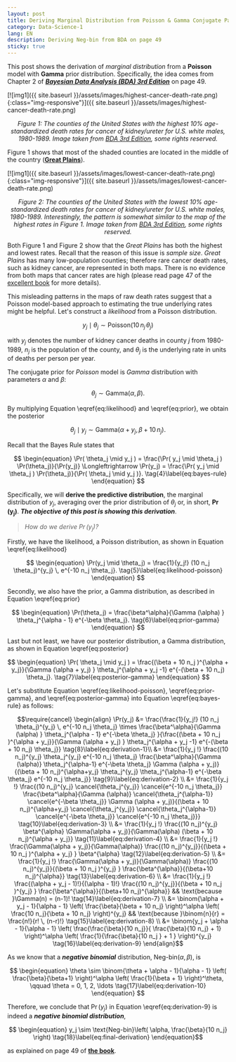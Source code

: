 ```yaml
---
layout: post
title: Deriving Marginal Distribution from Poisson & Gamma Conjugate Pair
category: Data-Science-1
lang: EN
description: Deriving Neg-bin from BDA on page 49
sticky: true
---
```


This post shows the derivation of _marginal distribution_ from a **Poisson** model with **Gamma** prior distribution. Specifically, the idea comes from Chapter 2 of [_**Bayesian Data Analysis (BDA) 3rd Edition**_](http://www.stat.columbia.edu/~gelman/book/BDA3.pdf) on page 49.    

[![img1]({{ site.baseurl }}/assets/images/highest-cancer-death-rate.png){:class="img-responsive"}]({{ site.baseurl }}/assets/images/highest-cancer-death-rate.png)*<center>$\pmb{\text{Figure 1}}$: The counties of the United States with the highest 10% age-standardized death rates for cancer of kidney/ureter for U.S. white males, 1980-1989. Image taken from <a href="http://www.stat.columbia.edu/~gelman/book/BDA3.pdf">BDA 3rd Edition</a>, some rights reserved.</center>*
     
$\text{Figure 1}$ shows that most of the shaded counties are located in the middle of the country ([**Great Plains**](https://en.wikipedia.org/wiki/Great_Plains)). 

[![img1]({{ site.baseurl }}/assets/images/lowest-cancer-death-rate.png){:class="img-responsive"}]({{ site.baseurl }}/assets/images/lowest-cancer-death-rate.png)*<center>$\pmb{\text{Figure 2}}$: The counties of the United States with the lowest 10% age-standardized death rates for cancer of kidney/ureter for U.S. white males, 1980-1989. Interestingly, the pattern is somewhat similar to the map of the highest rates in $\text{Figure 1}$. Image taken from <a href="http://www.stat.columbia.edu/~gelman/book/BDA3.pdf">BDA 3rd Edition</a>, some rights reserved.</center>*
    
Both $\text{Figure 1}$ and $\text{Figure 2}$ show that the _Great Plains_ has both the highest and lowest rates. Recall that the reason of this issue is _sample size_. _Great Plains_ has many low-population counties; therefore rare cancer death rates, such as kidney cancer, are represented in both maps. There is no evidence from both maps that cancer rates are high (please read page 47 of the [excellent book](http://www.stat.columbia.edu/~gelman/book/BDA3.pdf) for more details). 
    
This misleading patterns in the maps of raw death rates suggest that a Poisson model-based approach to estimating the true underlying rates might be helpful. Let's construct a _likelihood_ from a Poisson distribution.
   
$$ \begin{equation}
  y_j \mid \theta_j \sim \text{Poisson}(10 \, n_j \, \theta_j) \tag{1}\label{eq:likelihood}
\end{equation}$$  
   
with $y_j$ denotes the number of kidney cancer deaths in county $j$ from 1980-1989, $n_j$ is the population of the county, and $\theta_j$ is the underlying rate in units of deaths per person per year. 

The conjugate prior for _Poisson_ model is _Gamma_ distribution with parameters $\alpha$ and $\beta$:

$$ \begin{equation}
  \theta_j \sim \text{Gamma}(\alpha, \beta). \tag{2}\label{eq:prior}
\end{equation}$$

By multiplying Equation \eqref{eq:likelihood} and \eqref{eq:prior}, we obtain the posterior

$$ \begin{equation}
  \theta_j \mid y_j \sim \text{Gamma}(\alpha + y_j, \beta + 10 \, n_j). \tag{3}\label{eq:posterior}
\end{equation}$$

Recall that the Bayes Rule states that

$$ \begin{equation}
	\Pr( \theta_j \mid y_j ) = \frac{\Pr( y_j \mid \theta_j ) \Pr(\theta_j)}{\Pr(y_j)} \Longleftrightarrow \Pr(y_j) = \frac{\Pr( y_j \mid \theta_j ) \Pr(\theta_j)}{\Pr( \theta_j \mid y_j )}. \tag{4}\label{eq:bayes-rule}
\end{equation} $$

Specifically, we will **derive the predictive distribution**, the marginal distribution of $y_j$, averaging over the prior distribution of $\theta_j$ or, in short, $\pmb{\Pr(y_j)}$.  _**The objective of this post is showing this derivation**_.   

> _How do we derive $\Pr(y_j)$?_

Firstly, we have the likelihood, a Poisson distribution, as shown in Equation \eqref{eq:likelihood}

$$ \begin{equation}
	\Pr(y_j \mid \theta_j) = \frac{1}{y_j!} (10 n_j \theta_j)^{y_j} \, e^{-10  n_j  \theta_j}. \tag{5}\label{eq:likelihood-poisson}
\end{equation} $$ 

Secondly, we also have the prior, a Gamma distribution, as described in Equation \eqref{eq:prior}

$$ \begin{equation}
	\Pr(\theta_j) = \frac{\beta^\alpha}{\Gamma (\alpha) } \theta_j^{\alpha - 1} e^{-\beta \theta_j}. \tag{6}\label{eq:prior-gamma}
\end{equation} $$ 

Last but not least, we have our posterior distribution, a Gamma distribution, as shown in Equation \eqref{eq:posterior}

$$ \begin{equation}
	\Pr( \theta_j \mid y_j ) = \frac{(\beta + 10 n_j )^{\alpha + y_j}}{\Gamma (\alpha + y_j) } \theta_j^{\alpha + y_j -1} e^{-(\beta + 10 n_j) \theta_j}. \tag{7}\label{eq:posterior-gamma}
\end{equation} $$ 

Let's substitute Equation \eqref{eq:likelihood-poisson}, \eqref{eq:prior-gamma}, and \eqref{eq:posterior-gamma} into Equation \eqref{eq:bayes-rule} as follows:

$$\require{cancel} \begin{align}
	\Pr(y_j) &= \frac{\frac{1}{y_j!} (10 n_j \theta_j)^{y_j} \, e^{-10  n_j  \theta_j} \times \frac{\beta^\alpha}{\Gamma (\alpha) } \theta_j^{\alpha - 1} e^{-\beta \theta_j} }{\frac{(\beta + 10 n_j )^{\alpha + y_j}}{\Gamma (\alpha + y_j) } \theta_j^{\alpha + y_j -1} e^{-(\beta + 10 n_j) \theta_j}} \tag{8}\label{eq:derivation-1}\\
	         &= \frac{1}{y_j !} \frac{(10 n_j)^{y_j} \theta_j^{y_j} e^{-10 n_j \theta_j} \frac{\beta^\alpha}{\Gamma (\alpha)} \theta_j^{\alpha-1} e^{-\beta \theta_j} \Gamma (\alpha + y_j)}{(\beta + 10 n_j)^{\alpha+y_j} \theta_j^{y_j} \theta_j^{\alpha-1} e^{-\beta \theta_j} e^{-10 n_j \theta_j}} \tag{9}\label{eq:derivation-2} \\
	         &= \frac{1}{y_j !} \frac{(10 n_j)^{y_j} \cancel{\theta_j^{y_j}} \cancel{e^{-10 n_j \theta_j}} \frac{\beta^\alpha}{\Gamma (\alpha)} \cancel{\theta_j^{\alpha-1}} \cancel{e^{-\beta \theta_j}} \Gamma (\alpha + y_j)}{(\beta + 10 n_j)^{\alpha+y_j} \cancel{\theta_j^{y_j}} \cancel{\theta_j^{\alpha-1}} \cancel{e^{-\beta \theta_j}} \cancel{e^{-10 n_j \theta_j}}} \tag{10}\label{eq:derivation-3} \\
	         &= \frac{1}{y_j !} \frac{(10 n_j)^{y_j} \beta^{\alpha} \Gamma(\alpha + y_j)}{\Gamma(\alpha) (\beta + 10 n_j)^{\alpha + y_j}} \tag{11}\label{eq:derivation-4} \\
	         &= \frac{1}{y_j !} \frac{\Gamma(\alpha + y_j)}{\Gamma(\alpha)} \frac{(10 n_j)^{y_j}}{(\beta + 10 n_j )^{\alpha + y_j} } \beta^{\alpha} \tag{12}\label{eq:derivation-5} \\
	         &= \frac{1}{y_j !} \frac{\Gamma(\alpha + y_j)}{\Gamma(\alpha)} \frac{(10 n_j)^{y_j}}{(\beta + 10 n_j )^{y_j} } \frac{\beta^{\alpha}}{(\beta+10 n_j)^{\alpha}} \tag{13}\label{eq:derivation-6} \\	         
			 &= \frac{1}{y_j !} \frac{(\alpha + y_j - 1)!}{(\alpha - 1)!} \frac{(10 n_j)^{y_j}}{(\beta + 10 n_j )^{y_j} } \frac{\beta^{\alpha}}{(\beta+10 n_j)^{\alpha}} && \text{because }\Gamma(n) = (n-1)! \tag{14}\label{eq:derivation-7} \\
			 &= \binom{\alpha + y_j - 1}{\alpha - 1} \left( \frac{\beta}{\beta + 10 n_j} \right)^\alpha \left( \frac{10 n_j}{\beta + 10 n_j} \right)^{y_j} && \text{because }\binom{n}{r} = \frac{n!}{r! \, (n-r)!} \tag{15}\label{eq:derivation-8} \\ 	         	         
			 &= \binom{y_j + \alpha - 1}{\alpha - 1} \left( \frac{\frac{\beta}{10 n_j}}{ \frac{\beta}{10 n_j} + 1} \right)^\alpha \left( \frac{1}{\frac{\beta}{10 n_j } + 1 } \right)^{y_j}  \tag{16}\label{eq:derivation-9}
\end{align}$$
    
As we know that a **_negative binomial_** distribution, $\text{Neg-bin}(\alpha, \beta)$, is

$$ \begin{equation}
	\theta \sim \binom{\theta + \alpha - 1}{\alpha - 1} \left( \frac{\beta}{\beta+1} \right)^\alpha \left( \frac{1}{\beta + 1} \right)^\theta, \qquad \theta = 0, 1, 2, \ldots \tag{17}\label{eq:derivation-10}
\end{equation} $$

Therefore, we conclude that $\Pr(y_j)$ in Equation \eqref{eq:derivation-9} is indeed a **_negative binomial distribution_**,

$$ \begin{equation}
	y_j \sim \text{Neg-bin}\left( \alpha, \frac{\beta}{10 n_j} \right) \tag{18}\label{eq:final-derivation}
\end{equation}$$

as explained on page 49 of [**the book**](http://www.stat.columbia.edu/~gelman/book/BDA3.pdf).
